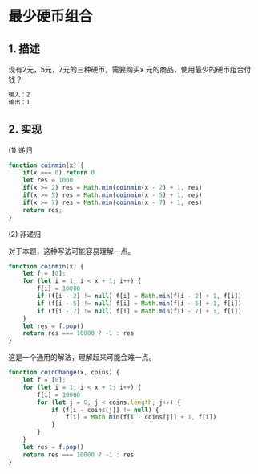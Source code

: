 # 最少硬币组合

## 1. 描述

现有2元，5元，7元的三种硬币，需要购买x 元的商品，使用最少的硬币组合付钱？

```bash
输入：2
输出：1 
```

## 2. 实现

(1) 递归

```js
function coinmin(x) {
    if(x === 0) return 0
    let res = 1000
    if(x >= 2) res = Math.min(coinmin(x - 2) + 1, res)
    if(x >= 5) res = Math.min(coinmin(x - 5) + 1, res)
    if(x >= 7) res = Math.min(coinmin(x - 7) + 1, res)
    return res;
}
```

(2) 非递归

对于本题，这种写法可能容易理解一点。

```js
function coinmin(x) {
    let f = [0];
    for (let i = 1; i < x + 1; i++) {
        f[i] = 10000
        if (f[i - 2] != null) f[i] = Math.min(f[i - 2] + 1, f[i])
        if (f[i - 5] != null) f[i] = Math.min(f[i - 5] + 1, f[i])
        if (f[i - 7] != null) f[i] = Math.min(f[i - 7] + 1, f[i])
    }
    let res = f.pop()
    return res === 10000 ? -1 : res
}
```

这是一个通用的解法，理解起来可能会难一点。

```js
function coinChange(x, coins) {
    let f = [0];
    for (let i = 1; i < x + 1; i++) {
        f[i] = 10000
        for (let j = 0; j < coins.length; j++) {
            if (f[i - coins[j]] != null) {
                f[i] = Math.min(f[i - coins[j]] + 1, f[i])
            }
        }
    }
    let res = f.pop()
    return res === 10000 ? -1 : res
}
```
<comment-comment/> 
